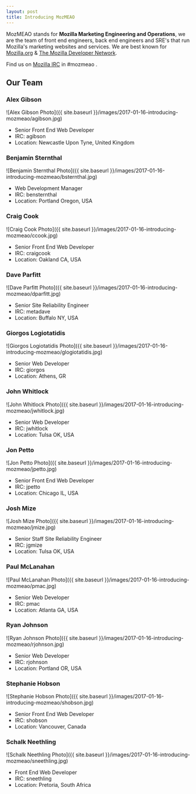 ```yaml
---
layout: post
title: Introducing MozMEAO
---
```


MozMEAO stands for **Mozilla Marketing Engineering and Operations**, we are the team of front end engineers, back end engineers and SRE's that run Mozilla's marketing websites and services. We are best known for [Mozilla.org](https://www.mozilla.org) & [The Mozilla Developer Network](https://developer.mozilla.org).

Find us on [Mozilla IRC](https://wiki.mozilla.org/IRC) in #mozmeao .


## Our Team


### Alex Gibson
![Alex Gibson Photo]({{ site.baseurl }}/images/2017-01-16-introducing-mozmeao/agibson.jpg)

* Senior Front End Web Developer
* IRC: agibson
* Location: Newcastle Upon Tyne, United Kingdom

### Benjamin Sternthal
![Benjamin Sternthal Photo]({{ site.baseurl }}/images/2017-01-16-introducing-mozmeao/bsternthal.jpg)

* Web Development Manager
* IRC: bensternthal
* Location: Portland Oregon, USA

### Craig Cook
![Craig Cook Photo]({{ site.baseurl }}/images/2017-01-16-introducing-mozmeao/ccook.jpg)

* Senior Front End Web Developer
* IRC: craigcook
* Location: Oakland CA, USA


### Dave Parfitt
![Dave Parfitt Photo]({{ site.baseurl }}/images/2017-01-16-introducing-mozmeao/dparfitt.jpg)

* Senior Site Reliability Engineer
* IRC: metadave
* Location: Buffalo NY, USA

### Giorgos Logiotatidis
![Giorgos Logiotatidis Photo]({{ site.baseurl }}/images/2017-01-16-introducing-mozmeao/glogiotatidis.jpg)

* Senior Web Developer
* IRC: giorgos
* Location: Athens, GR

### John Whitlock
![John Whitlock Photo]({{ site.baseurl }}/images/2017-01-16-introducing-mozmeao/jwhitlock.jpg)

* Senior Web Developer
* IRC: jwhitlock
* Location: Tulsa OK, USA

### Jon Petto
![Jon Petto Photo]({{ site.baseurl }}/images/2017-01-16-introducing-mozmeao/jpetto.jpg)

* Senior Front End Web Developer
* IRC: jpetto
* Location: Chicago IL, USA

### Josh Mize
![Josh Mize Photo]({{ site.baseurl }}/images/2017-01-16-introducing-mozmeao/jmize.jpg)

* Senior Staff Site Reliability Engineer
* IRC: jgmize
* Location: Tulsa OK, USA

### Paul McLanahan
![Paul McLanahan Photo]({{ site.baseurl }}/images/2017-01-16-introducing-mozmeao/pmac.jpg)

* Senior Web Developer
* IRC: pmac
* Location: Atlanta GA, USA

### Ryan Johnson
![Ryan Johnson Photo]({{ site.baseurl }}/images/2017-01-16-introducing-mozmeao/rjohnson.jpg)

* Senior Web Developer
* IRC: rjohnson
* Location: Portland OR, USA

### Stephanie Hobson
![Stephanie Hobson Photo]({{ site.baseurl }}/images/2017-01-16-introducing-mozmeao/shobson.jpg)

* Senior Front End Web Developer
* IRC: shobson
* Location: Vancouver, Canada

### Schalk Neethling
![Schalk Neethling Photo]({{ site.baseurl }}/images/2017-01-16-introducing-mozmeao/sneethling.jpg)

* Front End Web Developer
* IRC: sneethling
* Location: Pretoria, South Africa
